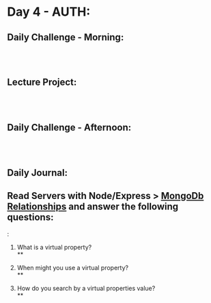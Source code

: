 # Day 4 - AUTH:

## Daily Challenge - Morning:
[]()
<br> <br>
## Lecture Project:
[]() <br><br>

## Daily Challenge - Afternoon:
[]()
[]()
<br> <br>

## Daily Journal:
## Read Servers with Node/Express > [MongoDb Relationships](https://codeworksacademy.com/fs-student-guide/resources/wk5/02-Relationships/) and answer the following questions:
:
1. What is a virtual property? <br>
** <br>

2. When might you use a virtual property? <br>
** <br>

3. How do you search by a virtual properties value? <br>
** <br>

